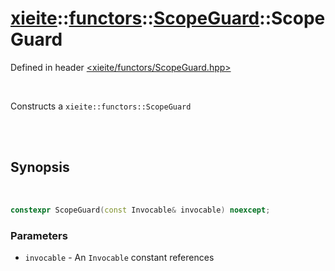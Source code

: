 # [xieite](../../xieite.md)::[functors](../../functors.md)::[ScopeGuard<Invocable>](../ScopeGuard.md)::ScopeGuard
Defined in header [<xieite/functors/ScopeGuard.hpp>](../../../include/xieite/functors/ScopeGuard.hpp)

<br/>

Constructs a `xieite::functors::ScopeGuard`

<br/><br/>

## Synopsis

<br/>

```cpp
constexpr ScopeGuard(const Invocable& invocable) noexcept;
```
### Parameters
- `invocable` - An `Invocable` constant references
